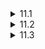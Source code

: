 <details>
  <summary>11.1</summary>

  The code seems to be written in C or C++ and intended to print all the integers from 100 down to 0. However, after printing 0, it would never stop printing numbers since unsigned integers are always considered non-negative and 0 - 1 would return the largest unsigned integer.
</details>

<details>
  <summary>11.2</summary>

  One possible cause would be that the application makes some destructive changes to the environment. For example, if the app creates a temporary file and delete it later, the app might crash if the file was already there, but it will run without errors from next time since the file has been deleted. Another possible cause would be that the app used some random values to behave differently, where in the 10 debugging attempts happened to get around the crash. In any case I would just trace the error messages or find strings like "file" or "random" to find the cause of the crash.
</details>

<details>
  <summary>11.3</summary>

  I would first implement inside `Piece` a method `nextPositions` that lists all the possible positions the piece can move to. In Python, it would look something like the following.

  ```python
  def nextPositions(self, x, y):
      return [(x, y) for x in range(8) for y in range(8) if self.canMoveTo(x, y)]
  ```

  Once I have done this, I would quickly check the return values of `nextPositions()` of some pieces. We could do this either on a real chess board where other pieces sit or an imaginery board where only that pieces are put somewhere on the board. The latter case would be better for isolating `nextPositions()` but we would definitely have to test the method on the real board as well to see if it works under the presence of other pieces. Once this quick check has been done, I would write some exhaustive tests for sanity-check, such as seeing if all the elements of `nextPositions()` are on the chess board or they aren't on any piece of the player's piece.
</details>
